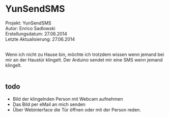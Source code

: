 <h1>YunSendSMS</h1>

Projekt:   YunSendSMS<br />
Autor:     Enrico Sadlowski<br />
Erstellungsdatum: 27.06.2014<br />
Letzte Aktualisierung: 27.06.2014<br />
<br />

Wenn ich nicht zu Hause bin, möchte ich trotzdem wissen wenn jemand
bei mir an der Haustür klingelt. Der Arduino sendet mir eine SMS 
wenn jemand klingelt.<br />
<br />
<h2>todo</h2>
<ul>
<li>Bild der klingelnden Person mit Webcam aufnehmen</li>
<li>Das Bild per eMail an mich senden</li>
<li>Über Webinterface die Tür öffnen oder mit der Person reden.</li>
</ul>
